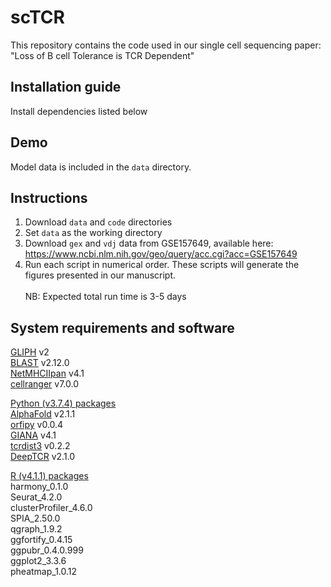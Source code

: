 # scTCR

This repository contains the code used in our single cell sequencing paper: "Loss of B cell Tolerance is TCR Dependent"

## Installation guide
Install dependencies listed below

## Demo
Model data is included in the `data` directory.

## Instructions
1. Download `data` and `code` directories
2. Set `data` as the working directory
3. Download `gex` and `vdj` data from GSE157649, available here: https://www.ncbi.nlm.nih.gov/geo/query/acc.cgi?acc=GSE157649
4. Run each script in numerical order.  These scripts will generate the figures presented in our manuscript.\
\
NB: Expected total run time is 3-5 days

## System requirements and software


[GLIPH](http://50.255.35.37:8080/) v2\
[BLAST](https://www.ncbi.nlm.nih.gov/books/NBK569861/) v2.12.0\
[NetMHCIIpan](https://services.healthtech.dtu.dk/services/NetMHCIIpan-4.0/) v4.1\
[cellranger](https://support.10xgenomics.com/single-cell-gene-expression/software/pipelines/latest/using/multi) v7.0.0

<ins>Python (v3.7.4) packages</ins>\
[AlphaFold](https://github.com/deepmind/alphafold) v2.1.1\
[orfipy](https://pypi.org/project/orfipy/) v0.0.4\
[GIANA](https://github.com/s175573/GIANA) v4.1\
[tcrdist3](https://github.com/kmayerb/tcrdist3) v0.2.2\
[DeepTCR](https://github.com/sidhomj/DeepTCR) v2.1.0

<ins>R (v4.1.1) packages</ins>\
harmony_0.1.0\
Seurat_4.2.0        
clusterProfiler_4.6.0\
SPIA_2.50.0\
qgraph_1.9.2 \
ggfortify_0.4.15 \
ggpubr_0.4.0.999 \
ggplot2_3.3.6 \
pheatmap_1.0.12 


